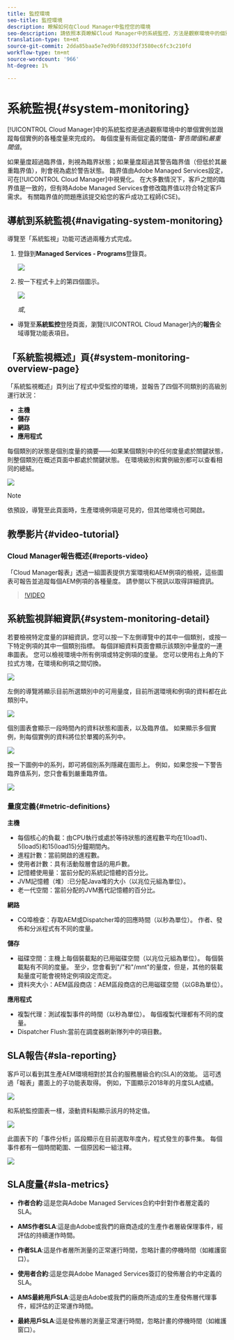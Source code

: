 ```yaml
---
title: 監控環境
seo-title: 監控環境
description: 瞭解如何在Cloud Manager中監控您的環境
seo-description: 請依照本頁瞭解Cloud Manager中的系統監控，方法是觀察環境中的個別執行個體，並追蹤每個執行個體的各種度量。
translation-type: tm+mt
source-git-commit: 2dda85baa5e7ed9bfd8933df3580ec6fc3c210fd
workflow-type: tm+mt
source-wordcount: '966'
ht-degree: 1%

---
```



# 系統監視{#system-monitoring}

[!UICONTROL Cloud Manager]中的系統監控是通過觀察環境中的單個實例並跟蹤每個實例的各種度量來完成的。 每個度量有兩個定義的閾值- *警告閾值*&#x200B;和&#x200B;*嚴重閾值*。

如果量度超過臨界值，則視為臨界狀態；如果量度超過其警告臨界值（但低於其嚴重臨界值），則會視為處於警告狀態。 臨界值由Adobe Managed Services設定，可在[!UICONTROL Cloud Manager]中視覺化。 在大多數情況下，客戶之間的臨界值是一致的，但有時Adobe Managed Services會修改臨界值以符合特定客戶需求。 有關臨界值的問題應該提交給您的客戶成功工程師(CSE)。

## 導航到系統監視{#navigating-system-monitoring}

導覽至「系統監視」功能可透過兩種方式完成。

1. 登錄到&#x200B;**Managed Services - Programs**&#x200B;登錄頁。

   ![](assets/ProgramLanding.png)

1. 按一下程式卡上的第四個圖示。

   ![](assets/first-timea1.png)

   *或*,

* 導覽至&#x200B;**系統監控**&#x200B;登陸頁面，瀏覽[!UICONTROL Cloud Manager]內的&#x200B;**報告**&#x200B;全域導覽功能表項目。


## 「系統監視概述」頁{#system-monitoring-overview-page}

「系統監視概述」頁列出了程式中受監控的環境，並報告了四個不同類別的高級別運行狀況：

* **主機**
* **儲存**
* **網路**
* **應用程式**

每個類別的狀態是個別度量的摘要——如果某個類別中的任何度量處於關鍵狀態，則整個類別在概述頁面中都處於關鍵狀態。 在環境級別和實例級別都可以查看相同的總結。

![](assets/System-Monitoring-Reports.png)

>[!NOTE]
>
>依預設，導覽至此頁面時，生產環境例項是可見的，但其他環境也可開啟。

## 教學影片{#video-tutorial}

### Cloud Manager報告概述{#reports-video}

「Cloud Manager報表」透過一組圖表提供方案環境和AEM例項的檢視，這些圖表可報告並追蹤每個AEM例項的各種量度。
請參閱以下視訊以取得詳細資訊。

>[!VIDEO](https://video.tv.adobe.com/v/26315/)

## 系統監視詳細資訊{#system-monitoring-detail}

若要檢視特定度量的詳細資訊，您可以按一下左側導覽中的其中一個類別，或按一下特定例項的其中一個類別指標。 每個詳細資料頁面會顯示該類別中量度的一連串圖表。 您可以檢視環境中所有例項或特定例項的度量。 您可以使用右上角的下拉式方塊，在環境和例項之間切換。

![](assets/System_Monitoring1.png)

左側的導覽將顯示目前所選類別中的可用量度，目前所選環境和例項的資料都在此類別中。

![](assets/System_Monitoring2.png)

個別圖表會顯示一段時間內的資料狀態和圖表，以及臨界值。 如果顯示多個實例，則每個實例的資料將位於單獨的系列中。

![](assets/Monitoring_Graphs1.png)

按一下圖例中的系列，即可將個別系列隱藏在圖形上。
例如，如果您按一下警告臨界值系列，您只會看到嚴重臨界值。

![](assets/Monitoring_Graphs2.png)

### 量度定義{#metric-definitions}

**主機**

* 每個核心的負載：由CPU執行或處於等待狀態的進程數平均在1(load1)、5(load5)和15(load15)分鐘期間內。
* 進程計數：當前開啟的進程數。
* 使用者計數：具有活動殼層會話的用戶數。
* 記憶體使用量：當前分配的系統記憶體的百分比。
* JVM記憶體（堆）:已分配Java堆的大小（以兆位元組為單位）。
* 老一代空間：當前分配的JVM舊代記憶體的百分比。

**網路**

* CQ埠檢查：存取AEM或Dispatcher埠的回應時間（以秒為單位）。 作者、發佈和分派程式有不同的度量。

**儲存**

* 磁碟空間：主機上每個裝載點的已用磁碟空間（以兆位元組為單位）。 每個裝載點有不同的度量。 至少，您會看到&quot;/&quot;和&quot;/mnt&quot;的量度，但是，其他的裝載點量度可能會視特定例項設定而定。
* 資料夾大小：AEM區段商店：AEM區段商店的已用磁碟空間（以GB為單位）。

**應用程式**

* 複製代理：測試複製事件的時間（以秒為單位）。 每個複製代理都有不同的度量。
* Dispatcher Flush:當前在調度器刷新隊列中的項目數。

## SLA報告{#sla-reporting}

客戶可以看到其生產AEM環境相對於其合約服務層級合約(SLA)的效能。 這可透過「報表」畫面上的子功能表取得。
例如，下圖顯示2018年的月度SLA成績。

![](assets/SLA-Reports-one.png)

和系統監控圖表一樣，滾動資料點顯示該月的特定值。

![](assets/SLA-Reports-two.png)

此圖表下的「事件分析」區段顯示在目前選取年度內，程式發生的事件集。 每個事件都有一個時間範圍、一個原因和一組注釋。

![](assets/sla-reporting3.png)

## SLA度量{#sla-metrics}

* **作者合約**:這是您與Adobe Managed Services合約中針對作者層定義的SLA。

* **AMS作者SLA**:這是由Adobe或我們的廠商造成的生產作者層級保理事件，經評估的持續運作時間。

* **作者SLA**:這是作者層所測量的正常運行時間，忽略計畫的停機時間（如維護窗口）。

* **使用者合約**:這是您與Adobe Managed Services簽訂的發佈層合約中定義的SLA。

* **AMS最終用戶SLA**:這是由Adobe或我們的廠商所造成的生產發佈層代理事件，經評估的正常運作時間。

* **最終用戶SLA**:這是發佈層的測量正常運行時間，忽略計畫的停機時間（如維護窗口）。